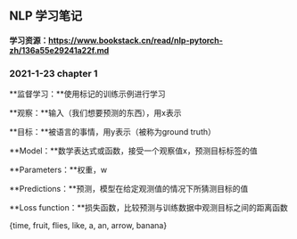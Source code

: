 ## NLP 学习笔记

#### 学习资源：https://www.bookstack.cn/read/nlp-pytorch-zh/136a55e29241a22f.md

### 2021-1-23 chapter 1

**监督学习：**使用标记的训练示例进行学习

**观察：**输入（我们想要预测的东西），用x表示

**目标：**被语言的事情，用y表示（被称为ground truth）

**Model：**数学表达式或函数，接受一个观察值x，预测目标标签的值

**Parameters：**权重，w

**Predictions：**预测，模型在给定观测值的情况下所猜测目标的值

**Loss function：**损失函数，比较预测与训练数据中观测目标之间的距离函数

{time, fruit, flies, like, a, an, arrow, banana}











